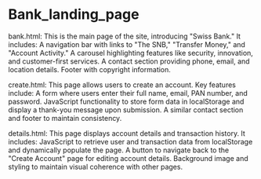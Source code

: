 # Bank_landing_page

bank.html:
This is the main page of the site, introducing "Swiss Bank." It includes:
A navigation bar with links to "The SNB," "Transfer Money," and "Account Activity."
A carousel highlighting features like security, innovation, and customer-first services.
A contact section providing phone, email, and location details.
Footer with copyright information.

create.html:
This page allows users to create an account. Key features include:
A form where users enter their full name, email, PAN number, and password.
JavaScript functionality to store form data in localStorage and display a thank-you message upon submission.
A similar contact section and footer to maintain consistency.

details.html:
This page displays account details and transaction history. It includes:
JavaScript to retrieve user and transaction data from localStorage and dynamically populate the page.
A button to navigate back to the "Create Account" page for editing account details.
Background image and styling to maintain visual coherence with other pages.
